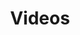 ---
layout: video_index
title: Videos
category: videos
permalink: /videos/
intro: "Collection de créations et d'interviews mettant à l'honneur les designers & les développeurs qui conçoivent nos produits & services préférés."
bgimgheader: false
text-twtr: "En train d'explorer la collection de vidéos du @MagDuWebdesign"
current_nav: all
---
